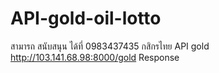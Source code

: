 # API-gold-oil-lotto
สามารถ สนับสนุน ได้ที่ 0983437435 กสิกรไทย 
API gold
http://103.141.68.98:8000/gold
Response
